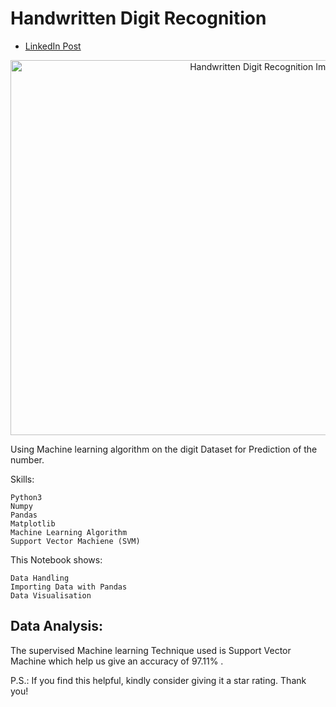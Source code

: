 # Handwritten Digit Recognition

- [LinkedIn Post](https://www.linkedin.com/feed/update/urn:li:ugcPost:7115708527280631808/)

<div style="text-align: center;">
  <img src="https://mentorspool.com/wp-content/uploads/2021/09/0_EwdH1C6ThmpwY0Qo.png" alt="Handwritten Digit Recognition Image" width="800" height="600" >
</div>

Using Machine learning algorithm on the digit Dataset for Prediction of the number.

Skills:

    Python3
    Numpy
    Pandas
    Matplotlib
    Machine Learning Algorithm
    Support Vector Machiene (SVM)
    
This Notebook shows:

    Data Handling
    Importing Data with Pandas
    Data Visualisation

## Data Analysis:

The supervised Machine learning Technique used is Support Vector Machine which help us give an accuracy of 97.11% .

P.S.: If you find this helpful, kindly consider giving it a star rating. Thank you!
